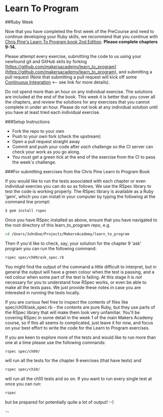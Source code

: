 # Learn To Program

##Ruby Week

Now that you have completed the first week of the PreCourse and need to continue developing your Ruby skills, we recommend that you continue with [Chris Pine's Learn To Program book 2nd Edition](https://drive.google.com/file/d/0Bz17qR4zZedib0M5RnRwWFl3MUk/view).  **Please complete chapters 9-14.**

Please attempt every exercise, submitting the code to us using your newfound git and GitHub skils by forking [https://github.com/makersacademy/learn_to_program](https://github.com/makersacademy/learn_to_program), and submitting a pull request (Note that submitting a pull request will kick off some [Continuous Integration](https://github.com/makersacademy/pre_course/blob/master/pills/continuous_integration.md) <-- see link for more details).

Do not spend more than an hour on any individual exercise. The solutions are included at the end of the book. This week it is better that you cover all the chapters, and review the solutions for any exercises that you cannot complete in under an hour. Please do not look at any individual solution until you have at least tried each individual exercise.

###Setup Instructions

 - Fork the repo to your own
 - Push to your own fork (check the upstream)
 - Open a pull request straight away
 - Commit and push your code after *each* challenge so the CI server can check your work as you go along.
 - You must get a green tick at the end of the exercise from the CI to pass the week's challenge.

###For submitting exercises from the Chris Pine Learn to Program Book

If you would like to run the tests associated with each chapter or even individual exercies you can do so as follows. We use the RSpec library to test the code is working properly. The RSpec library is available as a Ruby 'gem', which you can install in your computer by typing the following at the command line prompt:

```sh
$ gem install rspec
```

Once you have RSpec installed as above, ensure that you have navigated to the root directory of this learn_to_program repo, e.g.

```sh
cd /Users/JohnDoe/Projects/MakersAcademy/learn_to_program
```

Then if you'd like to check, say, your solution for the chapter 9 'ask' program you can run the following command:

```sh
rspec spec/ch09/ask_spec.rb
```

You might find the output of the command a little difficult to interpret, but in general the output will have a green colour when the test is passing, and a red colour when some part of the test is failing. At this stage it is *not* necessary for you to understand how RSpec works, or even be able to make all the tests pass. We just provide these notes in case you are interested in running the tests locally.

If you are curious feel free to inspect the contents of files like spec/ch09/ask_spec.rb - the contents are pure Ruby, but they use parts of the RSpec library that will make them look very unfamiliar. You'll be covering RSpec in some detail in the week 1 of the main Makers Academy course, so if this all seems to complicated, just leave it for now, and focus on your best effort to write the code for the Learn to Program exercises.

If you are keen to explore more of the tests and would like to run more than one at a time please use the following commands:

```sh
rspec spec/ch09/
```

will run all the tests for the chapter 9 exercises (that have tests) and

```sh
rspec spec/ch10/
```

will run all the ch10 tests and so on. If you want to run every single test at once you can run:

```sh
rspec
```

but be prepared for potentially quite a lot of output! :-)

--
